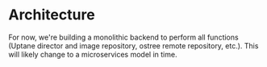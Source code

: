 # Architecture

For now, we're building a monolithic backend to perform all functions (Uptane director and image repository, ostree remote repository, etc.). This will likely change to a microservices model in time.